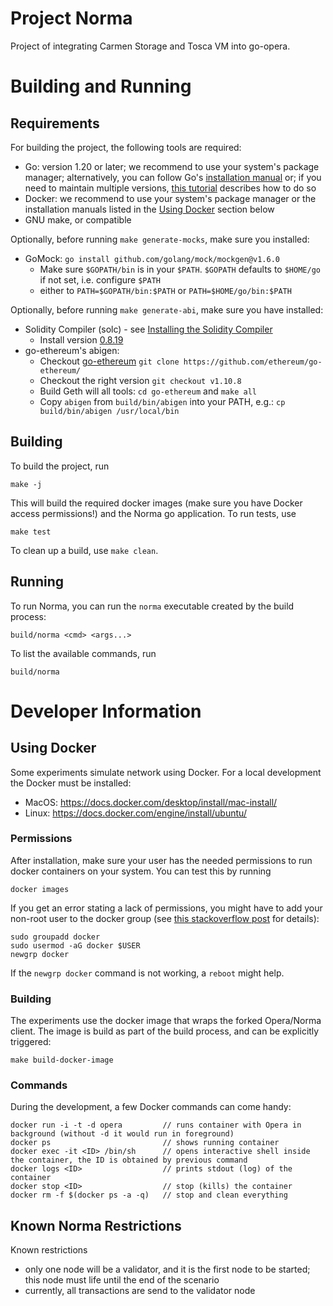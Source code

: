 Project Norma
=============

Project of integrating Carmen Storage and Tosca VM into go-opera.

# Building and Running

## Requirements

For building the project, the following tools are required:
* Go: version 1.20 or later; we recommend to use your system's package manager; alternatively, you can follow Go's [installation manual](https://go.dev/doc/install) or; if you need to maintain multiple versions, [this tutorial](https://go.dev/doc/manage-install) describes how to do so
* Docker: we recommend to use your system's package manager or the installation manuals listed in the [Using Docker](#using-docker) section below
* GNU make, or compatible

Optionally, before running `make generate-mocks`, make sure you installed:
* GoMock: `go install github.com/golang/mock/mockgen@v1.6.0`
  * Make sure `$GOPATH/bin` is in your `$PATH`. `$GOPATH` defaults to `$HOME/go` if not set, i.e. configure `$PATH` 
  * either to `PATH=$GOPATH/bin:$PATH` or `PATH=$HOME/go/bin:$PATH` 

Optionally, before running `make generate-abi`, make sure you have installed:
* Solidity Compiler (solc) - see [Installing the Solidity Compiler](https://docs.soliditylang.org/en/latest/installing-solidity.html)
  * Install version [0.8.19](https://github.com/ethereum/solidity/releases/tag/v0.8.19)
* go-ethereum's abigen: 
  * Checkout [go-ethereum](https://github.com/ethereum/go-ethereum/) `git clone https://github.com/ethereum/go-ethereum/`
  * Checkout the right version `git checkout v1.10.8`
  * Build Geth will all tools: `cd go-ethereum` and `make all`
  * Copy `abigen` from `build/bin/abigen` into your PATH, e.g.: `cp build/bin/abigen /usr/local/bin`


## Building

To build the project, run
```
make -j
```
This will build the required docker images (make sure you have Docker access permissions!) and the Norma go application. To run tests, use
```
make test
```
To clean up a build, use `make clean`.

## Running

To run Norma, you can run the `norma` executable created by the build process:
```
build/norma <cmd> <args...>
```
To list the available commands, run
```
build/norma
```


# Developer Information

## Using Docker

Some experiments simulate network using Docker. For a local development the Docker must be installed:
* MacOS: https://docs.docker.com/desktop/install/mac-install/
* Linux: https://docs.docker.com/engine/install/ubuntu/

### Permissions
After installation, make sure your user has the needed permissions to run docker containers on your system. You can test this by running
```
docker images
```
If you get an error stating a lack of permissions, you might have to add your non-root user to the docker group (see [this stackoverflow post](https://stackoverflow.com/questions/48957195/how-to-fix-docker-got-permission-denied-issue) for details):
```
sudo groupadd docker
sudo usermod -aG docker $USER
newgrp docker
```
If the `newgrp docker` command is not working, a `reboot` might help.


### Building
The experiments use the docker image that wraps the forked Opera/Norma client. The image is build as part of 
the build process, and can be explicitly triggered:
```
make build-docker-image
```

### Commands
During the development, a few Docker commands can come handy:
```
docker run -i -t -d opera         // runs container with Opera in background (without -d it would run in foreground)
docker ps                         // shows running container
docker exec -it <ID> /bin/sh      // opens interactive shell inside the container, the ID is obtained by previous command
docker logs <ID>                  // prints stdout (log) of the container
docker stop <ID>                  // stop (kills) the container
docker rm -f $(docker ps -a -q)   // stop and clean everything 
```

## Known Norma Restrictions

Known restrictions
 - only one node will be a validator, and it is the first node to be started; this node must life until the end of the scenario
 - currently, all transactions are send to the validator node
